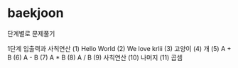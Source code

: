 # baekjoon
단계별로 문제풀기

1단계 
입출력과 사칙연산
(1) Hello World
(2) We love krlii
(3) 고양이
(4) 개
(5) A + B
(6) A - B
(7) A * B
(8) A / B
(9) 사칙연산
(10) 나머지
(11) 곱셈


